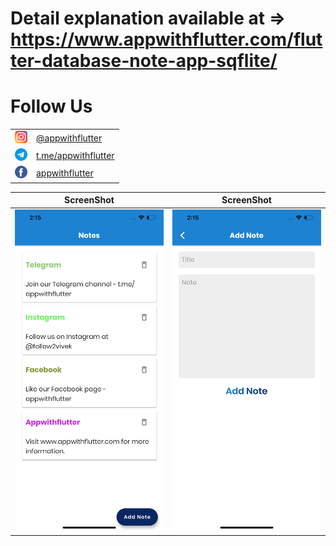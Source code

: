 # Detail explanation available at => https://www.appwithflutter.com/flutter-database-note-app-sqflite/

# Follow Us

<table>
  <tr>
    <td><img src="/ss/icons/instagram.png" width="20" height="20" /></td>
    <td><a href="https://www.instagram.com/appwithflutter/">@appwithflutter</a></td>
  </tr>
  <tr>
    <td><img src="/ss/icons/telegram.png" width="20" height="20" /></td>
    <td><a href="https://t.me/appwithflutter">t.me/appwithflutter</a></td>
  </tr>
  <tr>
    <td><img src="/ss/icons/facebook.png" width="20" height="20" /></td>
    <td><a href="https://www.facebook.com/appwithflutter/">appwithflutter</a></td>
  </tr>
</table>

ScreenShot | ScreenShot
------------ | -------------
![Flutter Note app using Sqlflite and Getx package](/ss/flutter-note-list.png) | ![Flutter Note app using Sqlflite and Getx package](/ss/flutter-add-note.png) 